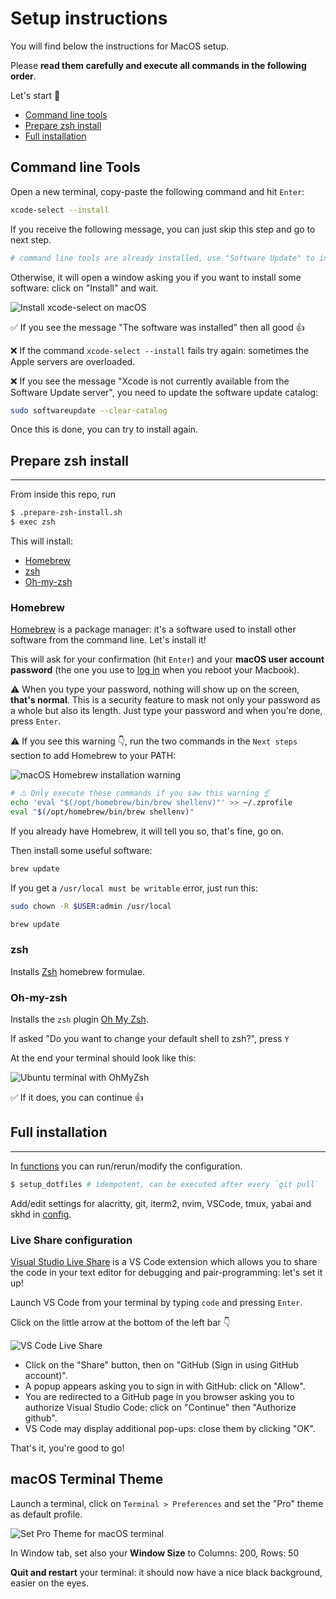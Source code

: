 # Setup instructions

You will find below the instructions for MacOS setup.

Please **read them carefully and execute all commands in the following order**.

Let's start 🚀

- [Command line tools](#command-line-tools)
- [Prepare zsh install](#prepare-zsh-install)
- [Full installation](#full-installation)

## Command line Tools

Open a new terminal, copy-paste the following command and hit `Enter`:

```bash
xcode-select --install
```

If you receive the following message, you can just skip this step and go to next step.

```bash
# command line tools are already installed, use "Software Update" to install updates
```

Otherwise, it will open a window asking you if you want to install some software: click on "Install" and wait.

![Install xcode-select on macOS](images/macos_xcode_select_install.png)

✅ If you see the message "The software was installed" then all good 👍

❌ If the command `xcode-select --install` fails try again: sometimes the Apple servers are overloaded.

❌ If you see the message "Xcode is not currently available from the Software Update server", you need to update the software update catalog:

```bash
sudo softwareupdate --clear-catalog
```

Once this is done, you can try to install again.

## Prepare zsh install

---

From inside this repo, run

```bash
$ .prepare-zsh-install.sh
$ exec zsh
```

This will install:

- [Homebrew](###homebrew)
- [zsh](###zsh)
- [Oh-my-zsh](###oh-my-zsh)

### Homebrew

[Homebrew](http://brew.sh/) is a package manager: it's a software used to install other software from the command line. Let's install it!

This will ask for your confirmation (hit `Enter`) and your **macOS user account password** (the one you use to [log in](https://support.apple.com/en-gb/HT202860) when you reboot your Macbook).

:warning: When you type your password, nothing will show up on the screen, **that's normal**. This is a security feature to mask not only your password as a whole but also its length. Just type your password and when you're done, press `Enter`.

:warning: If you see this warning 👇, run the two commands in the `Next steps` section to add Homebrew to your PATH:

![macOS Homebrew installation warning](images/macos_homebrew_warning.png)

```bash
# ⚠️ Only execute these commands if you saw this warning ☝
echo 'eval "$(/opt/homebrew/bin/brew shellenv)"' >> ~/.zprofile
eval "$(/opt/homebrew/bin/brew shellenv)"
```

If you already have Homebrew, it will tell you so, that's fine, go on.

Then install some useful software:

```bash
brew update
```

If you get a `/usr/local must be writable` error, just run this:

```bash
sudo chown -R $USER:admin /usr/local
```

```bash
brew update
```

### zsh

Installs [Zsh](https://www.zsh.org/) homebrew formulae.

### Oh-my-zsh

Installs the `zsh` plugin [Oh My Zsh](https://ohmyz.sh/).

If asked "Do you want to change your default shell to zsh?", press `Y`

At the end your terminal should look like this:

![Ubuntu terminal with OhMyZsh](images/oh_my_zsh.png)

✅ If it does, you can continue 👍

## Full installation

---

In [functions](./zsh/.functions) you can run/rerun/modify the configuration.

```bash
$ setup_dotfiles # idempotent, can be executed after every `git pull`
```

Add/edit settings for alacritty, git, iterm2, nvim, VSCode, tmux, yabai and skhd in [config](./config/).

### Live Share configuration

[Visual Studio Live Share](https://visualstudio.microsoft.com/services/live-share/) is a VS Code extension which allows you to share the code in your text editor for debugging and pair-programming: let's set it up!

Launch VS Code from your terminal by typing `code` and pressing `Enter`.

Click on the little arrow at the bottom of the left bar 👇

![VS Code Live Share](images/vscode_live_share.png)

- Click on the "Share" button, then on "GitHub (Sign in using GitHub account)".
- A popup appears asking you to sign in with GitHub: click on "Allow".
- You are redirected to a GitHub page in you browser asking you to authorize Visual Studio Code: click on "Continue" then "Authorize github".
- VS Code may display additional pop-ups: close them by clicking "OK".

That's it, you're good to go!

## macOS Terminal Theme

Launch a terminal, click on `Terminal > Preferences` and set the "Pro" theme as default profile.

![Set Pro Theme for macOS terminal](images/macos_terminal_pro.png)

In Window tab, set also your **Window Size** to Columns: 200, Rows: 50

**Quit and restart** your terminal: it should now have a nice black background, easier on the eyes.
